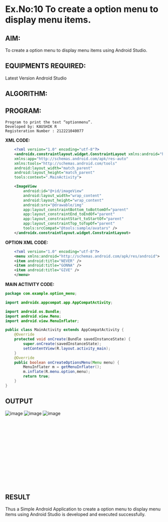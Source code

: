 # Ex.No:10 To create a option menu to display menu items.


## AIM:

To create a option menu to display menu items using Android Studio.

## EQUIPMENTS REQUIRED:

Latest Version Android Studio

## ALGORITHM:



## PROGRAM:
```
Program to print the text “optionmenu”.
Developed by: KAUSHIK R
Registeration Number : 212221040077
```

**XML CODE:**
```xml
    <?xml version="1.0" encoding="utf-8"?>
    <androidx.constraintlayout.widget.ConstraintLayout xmlns:android="http://schemas.android.com/apk/res/android"
    xmlns:app="http://schemas.android.com/apk/res-auto"
    xmlns:tools="http://schemas.android.com/tools"
    android:layout_width="match_parent"
    android:layout_height="match_parent"
    tools:context=".MainActivity">

    <ImageView
        android:id="@+id/imageView"
        android:layout_width="wrap_content"
        android:layout_height="wrap_content"
        android:src="@drawable/img"
        app:layout_constraintBottom_toBottomOf="parent"
        app:layout_constraintEnd_toEndOf="parent"
        app:layout_constraintStart_toStartOf="parent"
        app:layout_constraintTop_toTopOf="parent"
        tools:srcCompat="@tools:sample/avatars" />
    </androidx.constraintlayout.widget.ConstraintLayout>
```    
**OPTION XML CODE:**
```xml
    <?xml version="1.0" encoding="utf-8"?>
    <menu xmlns:android="http://schemas.android.com/apk/res/android">
    <item android:title="NEVER" />
    <item android:title="GONNA" />
    <item android:title="GIVE" />
    </menu>
```
**MAIN ACTIVITY CODE:**
```java
package com.example.option_menu;

import androidx.appcompat.app.AppCompatActivity;

import android.os.Bundle;
import android.view.Menu;
import android.view.MenuInflater;

public class MainActivity extends AppCompatActivity {
    @Override
    protected void onCreate(Bundle savedInstanceState) {
        super.onCreate(savedInstanceState);
        setContentView(R.layout.activity_main);
    }
    @Override
    public boolean onCreateOptionsMenu(Menu menu) {
        MenuInflater m = getMenuInflater();
        m.inflate(R.menu.option,menu);
        return true;
    }
}
```
## OUTPUT
![image](https://github.com/knight7080/Mobile-Application-Development/assets/88542035/be7fbb37-4a9c-490a-b8c2-bcd2f43594ea)
![image](https://github.com/knight7080/Mobile-Application-Development/assets/88542035/633e9506-11f7-44a5-83e8-d65409413868)
![image](https://github.com/knight7080/Mobile-Application-Development/assets/88542035/12166374-887a-4048-adba-fa7db893f22c)


<br><br><br><br><br><br><br><br><br><br><br><br>




## RESULT
Thus a Simple Android Application to create a option menu to display menu items using Android Studio is developed and executed successfully.
